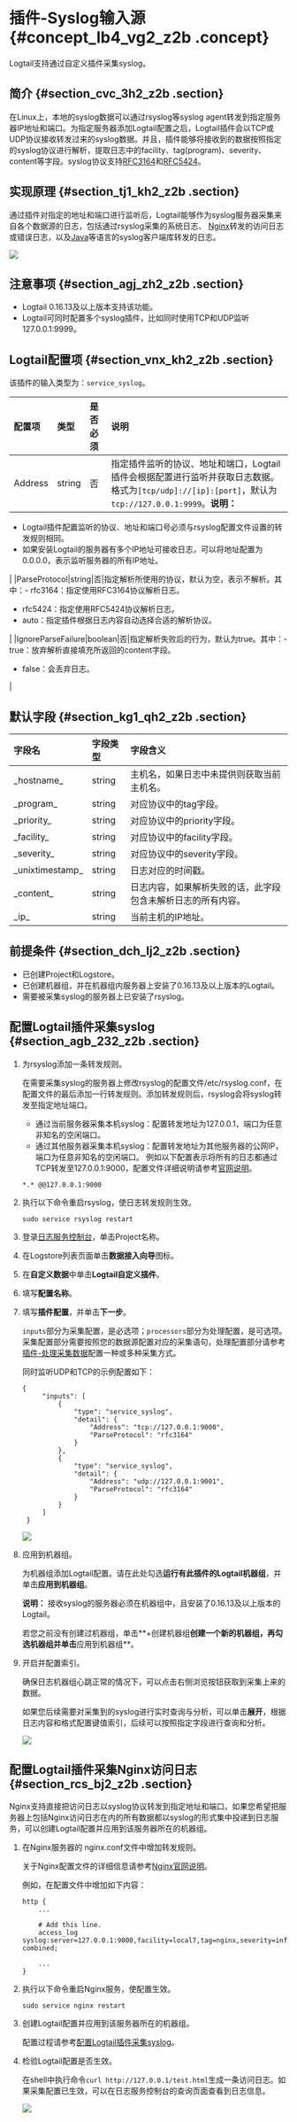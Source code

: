 # 插件-Syslog输入源 {#concept_lb4_vg2_z2b .concept}

Logtail支持通过自定义插件采集syslog。

## 简介 {#section_cvc_3h2_z2b .section}

在Linux上，本地的syslog数据可以通过rsyslog等syslog agent转发到指定服务器IP地址和端口。为指定服务器添加Logtail配置之后，Logtail插件会以TCP或UDP协议接收转发过来的syslog数据。并且，插件能够将接收到的数据按照指定的syslog协议进行解析，提取日志中的facility、tag\(program\)、severity、content等字段。syslog协议支持[RFC3164](https://tools.ietf.org/html/rfc3164)和[RFC5424](https://tools.ietf.org/html/rfc5424)。

## 实现原理 {#section_tj1_kh2_z2b .section}

通过插件对指定的地址和端口进行监听后，Logtail能够作为syslog服务器采集来自各个数据源的日志，包括通过rsyslog采集的系统日志、 [Nginx](http://nginx.org/en/docs/syslog.html)转发的访问日志或错误日志，以及[Java](https://github.com/CloudBees-community/syslog-java-client)等语言的syslog客户端库转发的日志。

![](http://static-aliyun-doc.oss-cn-hangzhou.aliyuncs.com/assets/img/19015/153570471610990_zh-CN.png)

## 注意事项 {#section_agj_zh2_z2b .section}

-   Logtail 0.16.13及以上版本支持该功能。
-   Logtail可同时配置多个syslog插件，比如同时使用TCP和UDP监听127.0.0.1:9999。

## Logtail配置项 {#section_vnx_kh2_z2b .section}

该插件的输入类型为：`service_syslog`。

|配置项|类型|是否必须|说明|
|:--|:-|:---|:-|
|Address|string|否|指定插件监听的协议、地址和端口，Logtail插件会根据配置进行监听并获取日志数据。格式为`[tcp/udp]://[ip]:[port]`，默认为`tcp://127.0.0.1:9999`。**说明：** 

-   Logtail插件配置监听的协议、地址和端口号必须与rsyslog配置文件设置的转发规则相同。
-   如果安装Logtail的服务器有多个IP地址可接收日志，可以将地址配置为0.0.0.0，表示监听服务器的所有IP地址。

|
|ParseProtocol|string|否|指定解析所使用的协议，默认为空，表示不解析。其中：-   rfc3164：指定使用RFC3164协议解析日志。
-   rfc5424：指定使用RFC5424协议解析日志。
-   auto：指定插件根据日志内容自动选择合适的解析协议。

|
|IgnoreParseFailure|boolean|否|指定解析失败后的行为，默认为true。其中：-   true：放弃解析直接填充所返回的content字段。
-   false：会丢弃日志。

|

## 默认字段 {#section_kg1_qh2_z2b .section}

|字段名|字段类型|字段含义|
|:--|:---|:---|
|\_hostname\_|string|主机名，如果日志中未提供则获取当前主机名。|
|\_program\_|string|对应协议中的tag字段。|
|\_priority\_|string|对应协议中的priority字段。|
|\_facility\_|string|对应协议中的facility字段。|
|\_severity\_|string|对应协议中的severity字段。|
|\_unixtimestamp\_|string|日志对应的时间戳。|
|\_content\_|string|日志内容，如果解析失败的话，此字段包含未解析日志的所有内容。|
|\_ip\_|string|当前主机的IP地址。|

## 前提条件 {#section_dch_lj2_z2b .section}

-   已创建Project和Logstore。
-   已创建机器组，并在机器组内服务器上安装了0.16.13及以上版本的Logtail。
-   需要被采集syslog的服务器上已安装了rsyslog。

## 配置Logtail插件采集syslog {#section_agb_232_z2b .section}

1.  为rsyslog添加一条转发规则。

    在需要采集syslog的服务器上修改rsyslog的配置文件/etc/rsyslog.conf，在配置文件的最后添加一行转发规则。添加转发规则后，rsyslog会将syslog转发至指定地址端口。

    -   通过当前服务器采集本机syslog：配置转发地址为127.0.0.1，端口为任意非知名的空闲端口。
    -   通过其他服务器采集本机syslog：配置转发地址为其他服务器的公网IP，端口为任意非知名的空闲端口。
    例如以下配置表示将所有的日志都通过TCP转发至127.0.0.1:9000，配置文件详细说明请参考[官网说明](https://www.rsyslog.com/doc/v8-stable/configuration/index.html)。

    ```
    *.* @@127.0.0.1:9000
    ```

2.  执行以下命令重启rsyslog，使日志转发规则生效。

    ```
    sudo service rsyslog restart
    ```

3.  登录[日志服务控制台](https://sls.console.aliyun.com)，单击Project名称。
4.  在Logstore列表页面单击**数据接入向导**图标。
5.  在**自定义数据**中单击**Logtail自定义插件**。
6.  填写**配置名称**。
7.  填写**插件配置**，并单击**下一步**。

    `inputs`部分为采集配置，是必选项；`processors`部分为处理配置，是可选项。采集配置部分需要按照您的数据源配置对应的采集语句，处理配置部分请参考[插件-处理采集数据](cn.zh-CN/用户指南/Logtail采集/数据源/插件-处理采集数据.md)配置一种或多种采集方式。

    同时监听UDP和TCP的示例配置如下：

    ```
    {
         "inputs": [
             {
                 "type": "service_syslog",
                 "detail": {
                     "Address": "tcp://127.0.0.1:9000",
                     "ParseProtocol": "rfc3164"
                 }
             },
             {
                 "type": "service_syslog",
                 "detail": {
                     "Address": "udp://127.0.0.1:9001",
                     "ParseProtocol": "rfc3164"
                 }
             }
         ]
     }
    ```

    ![](http://static-aliyun-doc.oss-cn-hangzhou.aliyuncs.com/assets/img/19015/153570471710991_zh-CN.png)

8.  应用到机器组。

    为机器组添加Logtail配置。请在此处勾选**运行有此插件的Logtail机器组**，并单击**应用到机器组**。

    **说明：** 接收syslog的服务器必须在机器组中，且安装了0.16.13及以上版本的Logtail。

    若您之前没有创建过机器组，单击**+创建机器组**创建一个新的机器组，再勾选机器组并单击**应用到机器组**。

9.  开启并配置索引。

    确保日志机器组心跳正常的情况下，可以点击右侧浏览按钮获取到采集上来的数据。

    如果您后续需要对采集到的syslog进行实时查询与分析，可以单击**展开**，根据日志内容和格式配置键值索引，后续可以按照指定字段进行查询和分析。

    ![](http://static-aliyun-doc.oss-cn-hangzhou.aliyuncs.com/assets/img/19015/153570471710992_zh-CN.png)


## 配置Logtail插件采集Nginx访问日志 {#section_rcs_bj2_z2b .section}

Nginx支持直接把访问日志以syslog协议转发到指定地址和端口。如果您希望把服务器上包括Nginx访问日志在内的所有数据都以syslog的形式集中投递到日志服务，可以创建Logtail配置并应用到该服务器所在的机器组。

1.  在Nginx服务器的 nginx.conf文件中增加转发规则。

    关于Nginx配置文件的详细信息请参考[Nginx官网说明](http://nginx.org/en/docs/beginners_guide.html#conf_structure)。

    例如，在配置文件中增加如下内容：

    ```
    http {
        ...
    
        # Add this line.
        access_log syslog:server=127.0.0.1:9000,facility=local7,tag=nginx,severity=info combined;
    
        ...
    }
    
    ```

2.  执行以下命令重启Nginx服务，使配置生效。

    ```
    sudo service nginx restart
    ```

3.  创建Logtail配置并应用到该服务器所在的机器组。

    配置过程请参考[配置Logtail插件采集syslog](#)。

4.  检验Logtail配置是否生效。

    在shell中执行命令`curl http://127.0.0.1/test.html`生成一条访问日志。如果采集配置已生效，可以在日志服务控制台的查询页面查看到日志信息。

    ![](https://cdn.nlark.com/lark/0/2018/png/130974/1534754375749-0345311e-e29c-468b-9d89-7bdb017dec36.png)


